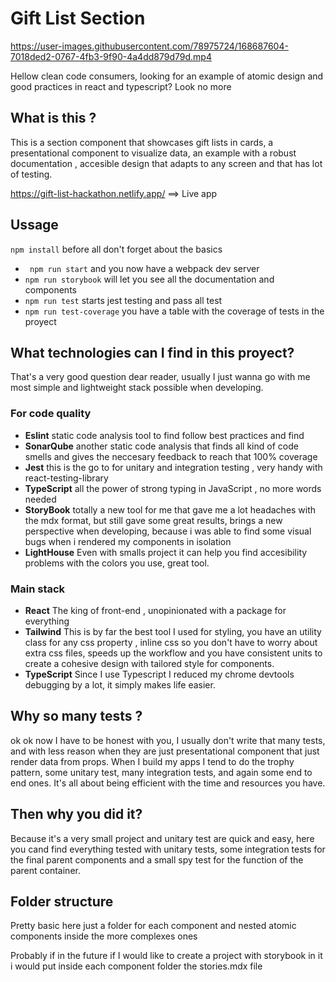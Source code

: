# Gift List Section


https://user-images.githubusercontent.com/78975724/168687604-7018ded2-0767-4fb3-9f90-4a4dd879d79d.mp4


Hellow clean code consumers, looking for an example of atomic design and good practices in react and typescript? Look no more

## What is this ?

This is a section component that showcases gift lists in cards, a presentational component to visualize data, an example with a robust documentation , accesible design that adapts to any screen and that has lot of testing.

https://gift-list-hackathon.netlify.app/ ==> Live app

## Ussage

`npm install` before all don't forget about the basics

- ` npm run start` and you now have a webpack dev server
- `npm run storybook` will let you see all the documentation and components
- `npm run test` starts jest testing and pass all test
- `npm run test-coverage` you have a table with the coverage of tests in the proyect

## What technologies can I find in this proyect?

That's a very good question dear reader, usually I just wanna go with me most simple and lightweight stack possible when developing.

### For code quality

- **Eslint** static code analysis tool to find follow best practices and find
- **SonarQube** another static code analysis that finds all kind of code smells and gives the neccesary feedback to reach that 100% coverage
- **Jest** this is the go to for unitary and integration testing , very handy with react-testing-library
- **TypeScript** all the power of strong typing in JavaScript , no more words needed
- **StoryBook** totally a new tool for me that gave me a lot headaches with the mdx format, but still gave some great results, brings a new perspective when developing, because i was able to find some visual bugs when i rendered my components in isolation
- **LightHouse** Even with smalls project it can help you find accesibility problems with the colors you use, great tool.

### Main stack

- **React** The king of front-end , unopinionated with a package for everything
- **Tailwind** This is by far the best tool I used for styling, you have an utility class for any css property , inline css so you don't have to worry about extra css files, speeds up the workflow and you have consistent units to create a cohesive design with tailored style for components.
- **TypeScript** Since I use Typescript I reduced my chrome devtools debugging by a lot, it simply makes life easier.

## Why so many tests ?

ok ok now I have to be honest with you, I usually don't write that many tests, and with less reason when they are just presentational component that just render data from props. When I build my apps I tend to do the trophy pattern, some unitary test,
many integration tests, and again some end to end ones. It's all about being efficient with the time and resources you have.

## Then why you did it?

Because it's a very small project and unitary test are quick and easy, here you cand find everything tested with unitary tests, some integration tests for the final parent components and a small spy test for the function of the parent container.

## Folder structure

Pretty basic here just a folder for each component and nested atomic components inside the more complexes ones

Probably if in the future if I would like to create a project with storybook in it i would put inside each component folder the stories.mdx file
